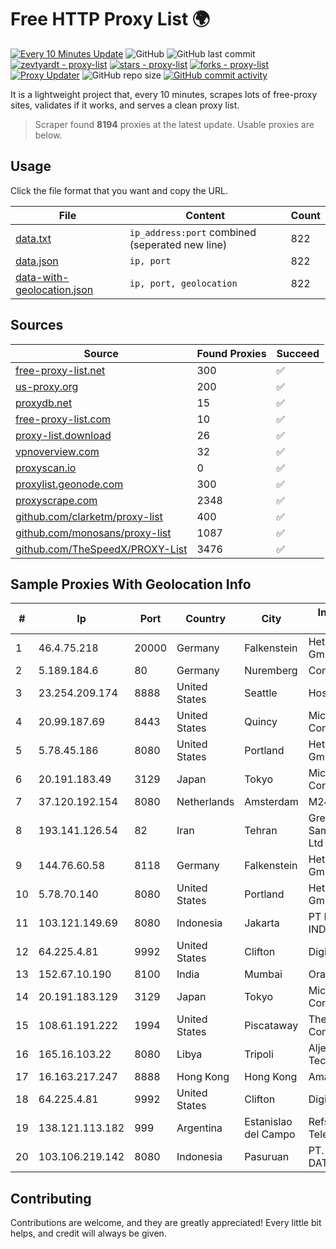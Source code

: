
# Free HTTP Proxy List 🌍

[![Every 10 Minutes Update](https://github.com/mertguvencli/http-proxy-list/actions/workflows/main.yml/badge.svg?branch=main)](https://github.com/mertguvencli/http-proxy-list/actions/workflows/main.yml)
![GitHub](https://img.shields.io/github/license/mertguvencli/http-proxy-list)
![GitHub last commit](https://img.shields.io/github/last-commit/mertguvencli/http-proxy-list)
[![zevtyardt - proxy-list](https://img.shields.io/static/v1?label=zevtyardt&message=proxy-list&color=blue&logo=github)](https://github.com/zevtyardt/proxy-list "Go to GitHub repo")
[![stars - proxy-list](https://img.shields.io/github/stars/zevtyardt/proxy-list?style=social)](https://github.com/zevtyardt/proxy-list)
[![forks - proxy-list](https://img.shields.io/github/forks/zevtyardt/proxy-list?style=social)](https://github.com/zevtyardt/proxy-list)
[![Proxy Updater](https://github.com/zevtyardt/proxy-list/workflows/Proxy%20Updater/badge.svg)](https://github.com/zevtyardt/proxy-list/actions?query=workflow:"Proxy+Updater")
![GitHub repo size](https://img.shields.io/github/repo-size/zevtyardt/proxy-list)
[![GitHub commit activity](https://img.shields.io/github/commit-activity/m/zevtyardt/proxy-list?logo=commits)](https://github.com/zevtyardt/proxy-list/commits/main)

It is a lightweight project that, every 10 minutes, scrapes lots of free-proxy sites, validates if it works, and serves a clean proxy list.

> Scraper found **8194** proxies at the latest update. Usable proxies are below.

## Usage

Click the file format that you want and copy the URL.

|File|Content|Count|
|----|-------|-----|
|[data.txt](https://raw.githubusercontent.com/mertguvencli/http-proxy-list/main/proxy-list/data.txt)|`ip_address:port` combined (seperated new line)|822|
|[data.json](https://raw.githubusercontent.com/mertguvencli/http-proxy-list/main/proxy-list/data.json)|`ip, port`|822|
|[data-with-geolocation.json](https://raw.githubusercontent.com/mertguvencli/http-proxy-list/main/proxy-list/data-with-geolocation.json)|`ip, port, geolocation`|822|

## Sources

|Source|Found Proxies|Succeed|
|------|-------------|-------|
|[free-proxy-list.net](https://free-proxy-list.net)|300|✅|
|[us-proxy.org](https://www.us-proxy.org)|200|✅|
|[proxydb.net](http://proxydb.net)|15|✅|
|[free-proxy-list.com](https://free-proxy-list.com/?page=&port=&type%5B%5D=http&type%5B%5D=https&up_time=0&search=Search)|10|✅|
|[proxy-list.download](https://www.proxy-list.download/HTTP)|26|✅|
|[vpnoverview.com](https://vpnoverview.com/privacy/anonymous-browsing/free-proxy-servers)|32|✅|
|[proxyscan.io](https://www.proxyscan.io)|0|✅|
|[proxylist.geonode.com](https://proxylist.geonode.com/api/proxy-list?limit=300&page=1&sort_by=lastChecked&sort_type=desc&protocols=http,https)|300|✅|
|[proxyscrape.com](https://api.proxyscrape.com/v2/?request=displayproxies&protocol=http&timeout=10000&country=all&ssl=all&anonymity=all)|2348|✅|
|[github.com/clarketm/proxy-list](https://raw.githubusercontent.com/clarketm/proxy-list/master/proxy-list-raw.txt)|400|✅|
|[github.com/monosans/proxy-list](https://raw.githubusercontent.com/monosans/proxy-list/main/proxies/http.txt)|1087|✅|
|[github.com/TheSpeedX/PROXY-List](https://raw.githubusercontent.com/TheSpeedX/PROXY-List/master/http.txt)|3476|✅|


## Sample Proxies With Geolocation Info

|#|Ip|Port|Country|City|Internet Service Provider|
|-|--|----|-------|----|-------------------------|
|1|46.4.75.218|20000|Germany|Falkenstein|Hetzner Online GmbH|
|2|5.189.184.6|80|Germany|Nuremberg|Contabo GmbH|
|3|23.254.209.174|8888|United States|Seattle|Hostwinds LLC.|
|4|20.99.187.69|8443|United States|Quincy|Microsoft Corporation|
|5|5.78.45.186|8080|United States|Portland|Hetzner Online GmbH|
|6|20.191.183.49|3129|Japan|Tokyo|Microsoft Corporation|
|7|37.120.192.154|8080|Netherlands|Amsterdam|M247 Europe SRL|
|8|193.141.126.54|82|Iran|Tehran|Green Web Samaneh Novin Co Ltd|
|9|144.76.60.58|8118|Germany|Falkenstein|Hetzner Online GmbH|
|10|5.78.70.140|8080|United States|Portland|Hetzner Online GmbH|
|11|103.121.149.69|8080|Indonesia|Jakarta|PT EMERIO INDONESIA|
|12|64.225.4.81|9992|United States|Clifton|DigitalOcean, LLC|
|13|152.67.10.190|8100|India|Mumbai|Oracle Corporation|
|14|20.191.183.129|3129|Japan|Tokyo|Microsoft Corporation|
|15|108.61.191.222|1994|United States|Piscataway|The Constant Company|
|16|165.16.103.22|8080|Libya|Tripoli|Aljeel Aljadeed For Technology|
|17|16.163.217.247|8888|Hong Kong|Hong Kong|Amazon.com|
|18|64.225.4.81|9992|United States|Clifton|DigitalOcean, LLC|
|19|138.121.113.182|999|Argentina|Estanislao del Campo|Refsa Telecomunicaciones|
|20|103.106.219.142|8080|Indonesia|Pasuruan|PT. ARTHA LINTAS DATA MANDIRI|



## Contributing

Contributions are welcome, and they are greatly appreciated! Every
little bit helps, and credit will always be given.


